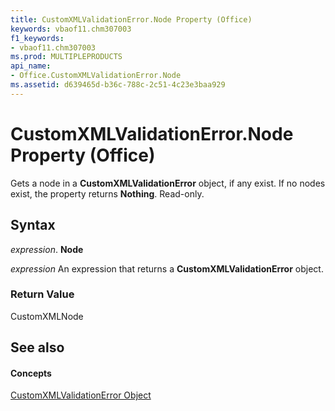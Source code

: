 ```yaml
---
title: CustomXMLValidationError.Node Property (Office)
keywords: vbaof11.chm307003
f1_keywords:
- vbaof11.chm307003
ms.prod: MULTIPLEPRODUCTS
api_name:
- Office.CustomXMLValidationError.Node
ms.assetid: d639465d-b36c-788c-2c51-4c23e3baa929
---
```



# CustomXMLValidationError.Node Property (Office)

Gets a node in a  **CustomXMLValidationError** object, if any exist. If no nodes exist, the property returns **Nothing**. Read-only.


## Syntax

 _expression_. **Node**

 _expression_ An expression that returns a **CustomXMLValidationError** object.


### Return Value

CustomXMLNode


## See also


#### Concepts


[CustomXMLValidationError Object](customxmlvalidationerror-object-office.md)


